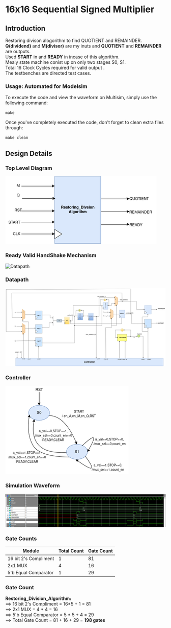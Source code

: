 # 16x16 Sequential Signed Multiplier

## Introduction
Restoring divison alogorithm to find QUOTIENT and REMAINDER.
**Q(dividend)** and **M(divisor)** are my inuts and **QUOTIENT** and **REMAINDER** are outputs.<br>
Used **START** in and **READY** in incase of this algorithm.<br>
Mealy state machine conist up on only two stages S0, S1.<br>
Total 16 Clock Cycles required for valid output .<br>
The testbenches are directed test cases.<br>

### Usage: Automated for Modelsim

To execute the code and view the waveform on Multisim, simply use the following command:
```
make 
```

Once you've completely executed the code, don't forget to clean extra files through:
```
make clean
```

## Design Details

### Top Level Diagram
![TopLevel](docs/TopLevel.png)

### Ready Valid HandShake Mechanism
![Datapath](docs/HandShake.png)

### Datapath
![Datapath](docs/Datapath.png)

### Controller
![Datapath](docs/Controller.png)

### Simulation Waveform
![Datapath](docs/Waveform.png)

### Gate Counts

| Module                  | Total Count | Gate Count |
| ----------------------- | ----------- | ---------- |
| 16 bit 2's Compliment   | 1           | 81         |
| 2x1 MUX                 | 4           | 16         |
| 5'b Equal Comparator    | 1           | 29         |


### Gate Count 
**Restoring_Division_Algorithm:** <br>
==> 16 bit 2's Compliment  = 16*5 + 1 = 81<br>
==> 2x1 MUX  = 4 * 4 = 16<br>
==> 5'b Equal Comparator  = 5 * 5 + 4 = 29 <br>
==> Total Gate Count = 81 + 16 + 29 = **198 gates**<br>

